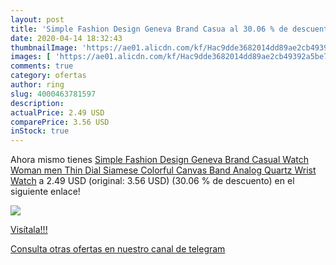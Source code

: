 ```yaml
---
layout: post
title: 'Simple Fashion Design Geneva Brand Casua al 30.06 % de descuento'
date: 2020-04-14 18:32:43
thumbnailImage: 'https://ae01.alicdn.com/kf/Hac9dde3682014dd89ae2cb49392a5be77/Simple-Fashion-Design-Geneva-Brand-Casual-Watch-Woman-men-Thin-Dial-Siamese-Colorful-Canvas-Band-Analog.jpg_350x350._SL200_.jpg'
images: [ 'https://ae01.alicdn.com/kf/Hac9dde3682014dd89ae2cb49392a5be77/Simple-Fashion-Design-Geneva-Brand-Casual-Watch-Woman-men-Thin-Dial-Siamese-Colorful-Canvas-Band-Analog.jpg_350x350._SL200_.jpg' ]
comments: true
category: ofertas
author: ring
slug: 4000463781597
description:
actualPrice: 2.49 USD
comparePrice: 3.56 USD
inStock: true
---
```


Ahora mismo tienes [Simple Fashion Design Geneva Brand Casual Watch Woman men Thin Dial Siamese Colorful Canvas Band Analog Quartz Wrist Watch](https://www.amazon.com/dp/4000463781597/?tag=redken08-20) a 2.49 USD (original: 3.56 USD) (30.06 %  de descuento) en el siguiente enlace!

[![](https://ae01.alicdn.com/kf/Hac9dde3682014dd89ae2cb49392a5be77/Simple-Fashion-Design-Geneva-Brand-Casual-Watch-Woman-men-Thin-Dial-Siamese-Colorful-Canvas-Band-Analog.jpg_350x350._SL200_.jpg)](https://www.amazon.com/dp/4000463781597/?tag=redken08-20)

[Visítala!!!](https://www.amazon.com/dp/4000463781597/?tag=redken08-20)

[Consulta otras ofertas en nuestro canal de telegram](https://t.me/s/ofertas25)
